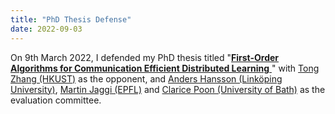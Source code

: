 ```yaml
---
title: "PhD Thesis Defense"
date: 2022-09-03
---
```


On 9th March 2022, I defended my PhD thesis titled "[__First-Order Algorithms for Communication Efficient Distributed Learning__
](http://www.diva-portal.org/smash/record.jsf?pid=diva2%3A1638803&dswid=-2061)" with [Tong Zhang (HKUST)](http://tongzhang-ml.org/) as the opponent, and [Anders Hansson (Linköping University)](https://liu.se/en/employee/andha17), [Martin Jaggi (EPFL)](https://people.epfl.ch/martin.jaggi) and [Clarice Poon (University of Bath)](https://cmhsp2.github.io/) as the evaluation committee.
